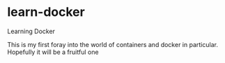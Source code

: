 # learn-docker
Learning Docker

This is my first foray into the world of containers and
docker in particular.  Hopefully it will be a fruitful one
